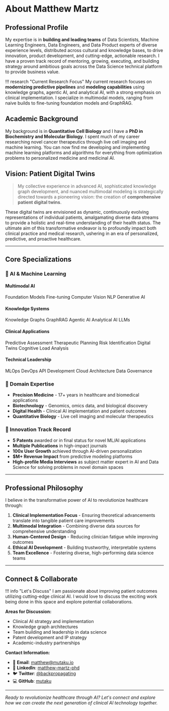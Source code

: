 # About Matthew Martz

## Professional Profile

My expertise is in **building and leading teams** of Data Scientists, Machine Learning Engineers, Data Engineers, and Data Product experts of diverse experience levels, distributed across cultural and knowledge bases, to drive innovation, product development, and cutting-edge, actionable research. I have a proven track record of mentoring, growing, executing, and building strategy around ambitious goals across the Data Science technical platform to provide business value.

!!! research "Current Research Focus"
    My current research focuses on **modernizing predictive pipelines** and **modeling capabilities** using knowledge graphs, agentic AI, and analytical AI, with a strong emphasis on clinical implementation. I specialize in multimodal models, ranging from naive builds to fine-tuning foundation models and GraphRAG.

## Academic Background

My background is in **Quantitative Cell Biology** and I have a **PhD in Biochemistry and Molecular Biology**. I spent much of my career researching novel cancer therapeutics through live cell imaging and machine learning. You can now find me developing and implementing machine learning platforms and algorithms for everything from optimization problems to personalized medicine and medicinal AI.

## Vision: Patient Digital Twins

> My collective experience in advanced AI, sophisticated knowledge graph development, and nuanced multimodal modeling is strategically directed towards a pioneering vision: the creation of **comprehensive patient digital twins**.

These digital twins are envisioned as dynamic, continuously evolving representations of individual patients, amalgamating diverse data streams to provide a holistic and real-time understanding of their health status. The ultimate aim of this transformative endeavor is to profoundly impact both clinical practice and medical research, ushering in an era of personalized, predictive, and proactive healthcare.

---

## Core Specializations

### 🧠 AI & Machine Learning

<div class="skills-grid">
  <div class="skill-category">
    <h4>Multimodal AI</h4>
    <div class="skill-tags">
      <span class="skill-tag">Foundation Models</span>
      <span class="skill-tag">Fine-tuning</span>
      <span class="skill-tag">Computer Vision</span>
      <span class="skill-tag">NLP</span>
      <span class="skill-tag">Generative AI</span>
    </div>
  </div>

  <div class="skill-category">
    <h4>Knowledge Systems</h4>
    <div class="skill-tags">
      <span class="skill-tag">Knowledge Graphs</span>
      <span class="skill-tag">GraphRAG</span>
      <span class="skill-tag">Agentic AI</span>
      <span class="skill-tag">Analytical AI</span>
      <span class="skill-tag">LLMs</span>
    </div>
  </div>

  <div class="skill-category">
    <h4>Clinical Applications</h4>
    <div class="skill-tags">
      <span class="skill-tag">Predictive Assessment</span>
      <span class="skill-tag">Therapeutic Planning</span>
      <span class="skill-tag">Risk Identification</span>
      <span class="skill-tag">Digital Twins</span>
      <span class="skill-tag">Cognitive Load Analysis</span>
    </div>
  </div>

  <div class="skill-category">
    <h4>Technical Leadership</h4>
    <div class="skill-tags">
      <span class="skill-tag">MLOps</span>
      <span class="skill-tag">DevOps</span>
      <span class="skill-tag">API Development</span>
      <span class="skill-tag">Cloud Architecture</span>
      <span class="skill-tag">Data Governance</span>
    </div>
  </div>
</div>

### 🔬 Domain Expertise

- **Precision Medicine** - 17+ years in healthcare and biomedical applications
- **Biotechnology** - Genomics, omics data, and biological discovery
- **Digital Health** - Clinical AI implementation and patient outcomes
- **Quantitative Biology** - Live cell imaging and molecular therapeutics

### 🚀 Innovation Track Record

- **5 Patents** awarded or in final status for novel ML/AI applications
- **Multiple Publications** in high-impact journals
- **100x User Growth** achieved through AI-driven personalization
- **$M+ Revenue Impact** from predictive modeling platforms
- **High-profile Media Interviews** as subject matter expert in AI and Data Science for solving problems in novel domain spaces

---

## Professional Philosophy

I believe in the transformative power of AI to revolutionize healthcare through:

1. **Clinical Implementation Focus** - Ensuring theoretical advancements translate into tangible patient care improvements
2. **Multimodal Integration** - Combining diverse data sources for comprehensive understanding
3. **Human-Centered Design** - Reducing clinician fatigue while improving outcomes
4. **Ethical AI Development** - Building trustworthy, interpretable systems
5. **Team Excellence** - Fostering diverse, high-performing data science teams

---

## Connect & Collaborate

!!! info "Let's Discuss"
    I am passionate about improving patient outcomes utilizing cutting-edge clinical AI. I would love to discuss the exciting work being done in this space and explore potential collaborations.

**Areas for Discussion:**
- Clinical AI strategy and implementation
- Knowledge graph architectures
- Team building and leadership in data science
- Patent development and IP strategy
- Academic-industry partnerships

**Contact Information:**
- 📧 **Email**: [matthew@mutaku.io](mailto:matthew@mutaku.io)
- 💼 **LinkedIn**: [matthew-martz-phd](https://linkedin.com/in/matthew-martz-phd)
- 🐦 **Twitter**: [@backpropagating](https://twitter.com/backpropagating)
- 💻 **GitHub**: [mutaku](https://github.com/mutaku)

---

*Ready to revolutionize healthcare through AI? Let's connect and explore how we can create the next generation of clinical AI technology together.*
